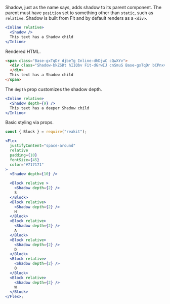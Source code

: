 <!-- Description -->

Shadow, just as the name says, adds shadow to its parent component.
The parent must have `position` set to something other than `static`, such as `relative`.
Shadow is built from Fit and by default renders as a `<div>`.

<!-- Minimal JSX to showcase component -->

```jsx
<Inline relative>
  <Shadow />
  This text has a Shadow child
</Inline>
```

Rendered HTML.

```html
<span class="Base-gxTqDr djbeTg Inline-dhDjwC cQwXYv">
  <div class="Shadow-bkZSDt hIIQbv Fit-dGrwIJ cnSmuS Base-gxTqDr bCPnxv">
  </div>
  This text has a Shadow child
</span>
```

The `depth` prop customizes the shadow depth.

```jsx
<Inline relative>
  <Shadow depth={9} />
  This text has a deeper Shadow child
</Inline>
```

Basic styling via props.

```jsx
const { Block } = require("reakit");

<Flex
  justifyContent="space-around"
  relative
  padding={10}
  fontSize={45}
  color="#717171"
>
  <Shadow depth={10} />

  <Block relative >
    <Shadow depth={2} />
    S
  </Block>
  <Block relative>
    <Shadow depth={2} />
    H
  </Block>
  <Block relative>
    <Shadow depth={2} />
    A
  </Block>
  <Block relative>
    <Shadow depth={2} />
    D
  </Block>
  <Block relative>
    <Shadow depth={2} />
    O
  </Block>
  <Block relative>
    <Shadow depth={2} />
    W
  </Block>
</Flex>;
```
